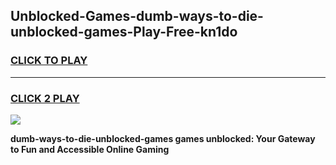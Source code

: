 
## Unblocked-Games-dumb-ways-to-die-unblocked-games-Play-Free-kn1do
<h3>
<a href="https://premium76.site?title=dumb-ways-to-die-unblocked-games&ref=21A">CLICK TO PLAY</a></h3>
<hr>

<h3>
<a href="https://premium76.site?title=dumb-ways-to-die-unblocked-games&ref=21A">CLICK 2 PLAY</a>
  
</h3>

<a href="https://premium76.site?title=dumb-ways-to-die-unblocked-games&ref=21A"><img src="https://clearcache.store/games.png"></a>


**dumb-ways-to-die-unblocked-games games unblocked: Your Gateway to Fun and Accessible Online Gaming**

